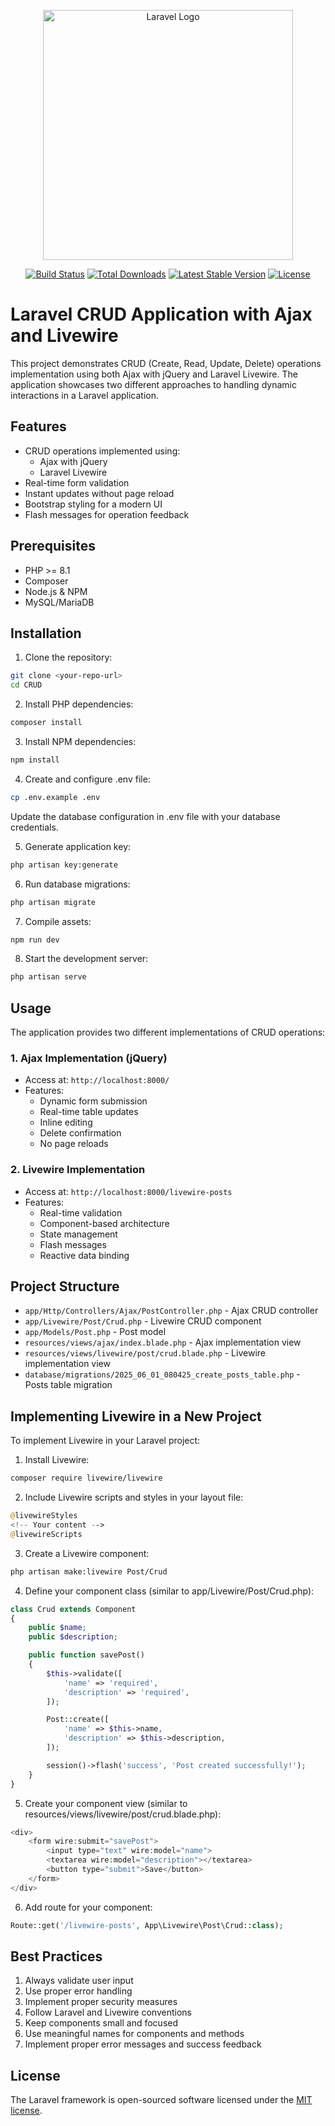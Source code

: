 <p align="center"><a href="https://laravel.com" target="_blank"><img src="https://raw.githubusercontent.com/laravel/art/master/logo-lockup/5%20SVG/2%20CMYK/1%20Full%20Color/laravel-logolockup-cmyk-red.svg" width="400" alt="Laravel Logo"></a></p>

<p align="center">
<a href="https://github.com/laravel/framework/actions"><img src="https://github.com/laravel/framework/workflows/tests/badge.svg" alt="Build Status"></a>
<a href="https://packagist.org/packages/laravel/framework"><img src="https://img.shields.io/packagist/dt/laravel/framework" alt="Total Downloads"></a>
<a href="https://packagist.org/packages/laravel/framework"><img src="https://img.shields.io/packagist/v/laravel/framework" alt="Latest Stable Version"></a>
<a href="https://packagist.org/packages/laravel/framework"><img src="https://img.shields.io/packagist/l/laravel/framework" alt="License"></a>
</p>

# Laravel CRUD Application with Ajax and Livewire

This project demonstrates CRUD (Create, Read, Update, Delete) operations implementation using both Ajax with jQuery and Laravel Livewire. The application showcases two different approaches to handling dynamic interactions in a Laravel application.

## Features

- CRUD operations implemented using:
  - Ajax with jQuery
  - Laravel Livewire
- Real-time form validation
- Instant updates without page reload
- Bootstrap styling for a modern UI
- Flash messages for operation feedback

## Prerequisites

- PHP >= 8.1
- Composer
- Node.js & NPM
- MySQL/MariaDB

## Installation

1. Clone the repository:
```bash
git clone <your-repo-url>
cd CRUD
```

2. Install PHP dependencies:
```bash
composer install
```

3. Install NPM dependencies:
```bash
npm install
```

4. Create and configure .env file:
```bash
cp .env.example .env
```
Update the database configuration in .env file with your database credentials.

5. Generate application key:
```bash
php artisan key:generate
```

6. Run database migrations:
```bash
php artisan migrate
```

7. Compile assets:
```bash
npm run dev
```

8. Start the development server:
```bash
php artisan serve
```

## Usage

The application provides two different implementations of CRUD operations:

### 1. Ajax Implementation (jQuery)
- Access at: `http://localhost:8000/`
- Features:
  - Dynamic form submission
  - Real-time table updates
  - Inline editing
  - Delete confirmation
  - No page reloads

### 2. Livewire Implementation
- Access at: `http://localhost:8000/livewire-posts`
- Features:
  - Real-time validation
  - Component-based architecture
  - State management
  - Flash messages
  - Reactive data binding

## Project Structure

- `app/Http/Controllers/Ajax/PostController.php` - Ajax CRUD controller
- `app/Livewire/Post/Crud.php` - Livewire CRUD component
- `app/Models/Post.php` - Post model
- `resources/views/ajax/index.blade.php` - Ajax implementation view
- `resources/views/livewire/post/crud.blade.php` - Livewire implementation view
- `database/migrations/2025_06_01_080425_create_posts_table.php` - Posts table migration

## Implementing Livewire in a New Project

To implement Livewire in your Laravel project:

1. Install Livewire:
```bash
composer require livewire/livewire
```

2. Include Livewire scripts and styles in your layout file:
```php
@livewireStyles
<!-- Your content -->
@livewireScripts
```

3. Create a Livewire component:
```bash
php artisan make:livewire Post/Crud
```

4. Define your component class (similar to app/Livewire/Post/Crud.php):
```php
class Crud extends Component
{
    public $name;
    public $description;

    public function savePost()
    {
        $this->validate([
            'name' => 'required',
            'description' => 'required',
        ]);

        Post::create([
            'name' => $this->name,
            'description' => $this->description,
        ]);

        session()->flash('success', 'Post created successfully!');
    }
}
```

5. Create your component view (similar to resources/views/livewire/post/crud.blade.php):
```php
<div>
    <form wire:submit="savePost">
        <input type="text" wire:model="name">
        <textarea wire:model="description"></textarea>
        <button type="submit">Save</button>
    </form>
</div>
```

6. Add route for your component:
```php
Route::get('/livewire-posts', App\Livewire\Post\Crud::class);
```

## Best Practices

1. Always validate user input
2. Use proper error handling
3. Implement proper security measures
4. Follow Laravel and Livewire conventions
5. Keep components small and focused
6. Use meaningful names for components and methods
7. Implement proper error messages and success feedback

## License

The Laravel framework is open-sourced software licensed under the [MIT license](https://opensource.org/licenses/MIT).
